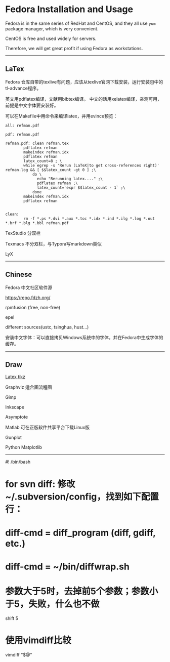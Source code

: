 # Fedora Installation and Usage

Fedora is in the same series of RedHat and CentOS, and they all use `yum` package manager, which is very convenient.

CentOS is free and used widely for servers.

Therefore, we will get great profit if using Fedora as workstations.

---

## LaTex

Fedora 仓库自带的texlive有问题，应该从texlive官网下载安装，运行安装包中的tl-advance程序。

英文用pdflatex编译，文献用bibtex编译。
中文的话用xelatex编译，亲测可用， 前提是中文字体要安装好。

可以在Makefile中用命令来编译latex，并用evince预览：

```
all: refman.pdf

pdf: refman.pdf

refman.pdf: clean refman.tex
        pdflatex refman
        makeindex refman.idx
        pdflatex refman
        latex_count=8 ; \
        while egrep -s 'Rerun (LaTeX|to get cross-references right)' refman.log && [ $$latex_count -gt 0 ] ;\
            do \
              echo "Rerunning latex...." ;\
              pdflatex refman ;\
              latex_count=`expr $$latex_count - 1` ;\                                        
            done
        makeindex refman.idx
        pdflatex refman


clean:
        rm -f *.ps *.dvi *.aux *.toc *.idx *.ind *.ilg *.log *.out *.brf *.blg *.bbl refman.pdf

```

TexStudio 分双栏

Texmacs  不分双栏，与Typora写markdown类似

LyX

---

## Chinese

Fedora 中文社区软件源 

https://repo.fdzh.org/

rpmfusion  (free, non-free)

epel 

different sources(ustc, tsinghua, hust...)

安装中文字体：可以直接拷贝Windows系统中的字体，并在Fedora中生成字体的缓存。

---

## Draw

[Latex tikz](https://blog.csdn.net/xiahn1a/article/details/46547981)

Graphviz 适合画流程图

Gimp

Inkscape

Asymptote

Matlab 可在正版软件共享平台下载Linux版

Gunplot

Python Matplotlib

---

#! /bin/bash

# for svn diff: 修改~/.subversion/config，找到如下配置行：
# diff-cmd = diff_program (diff, gdiff, etc.)
# diff-cmd = ~/bin/diffwrap.sh

# 参数大于5时，去掉前5个参数；参数小于5，失败，什么也不做
shift 5

# 使用vimdiff比较
vimdiff "$@"

